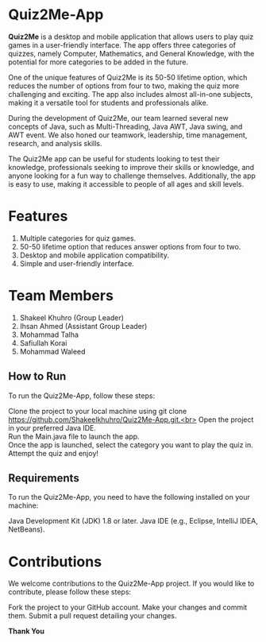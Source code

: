 # Quiz2Me-App
**Quiz2Me** is a desktop and mobile application that allows users to play quiz games in a user-friendly interface. The app offers three categories of quizzes, namely Computer, Mathematics, and General Knowledge, with the potential for more categories to be added in the future.

One of the unique features of Quiz2Me is its 50-50 lifetime option, which reduces the number of options from four to two, making the quiz more challenging and exciting. The app also includes almost all-in-one subjects, making it a versatile tool for students and professionals alike.

During the development of Quiz2Me, our team learned several new concepts of Java, such as Multi-Threading, Java AWT, Java swing, and AWT event. We also honed our teamwork, leadership, time management, research, and analysis skills.

The Quiz2Me app can be useful for students looking to test their knowledge, professionals seeking to improve their skills or knowledge, and anyone looking for a fun way to challenge themselves. Additionally, the app is easy to use, making it accessible to people of all ages and skill levels.

# Features
1. Multiple categories for quiz games.
1. 50-50 lifetime option that reduces answer options from four to two.
1. Desktop and mobile application compatibility.
1. Simple and user-friendly interface.

# Team Members
1. Shakeel Khuhro (Group Leader)
2. Ihsan Ahmed (Assistant Group Leader)
3. Mohammad Talha
4. Safiullah Korai
5. Mohammad Waleed

## How to Run
To run the Quiz2Me-App, follow these steps:

Clone the project to your local machine using git clone https://github.com/Shakeelkhuhro/Quiz2Me-App.git.<br>
Open the project in your preferred Java IDE.<br>
Run the Main.java file to launch the app.<br>
Once the app is launched, select the category you want to play the quiz in.<br>
Attempt the quiz and enjoy!

## Requirements
To run the Quiz2Me-App, you need to have the following installed on your machine:

Java Development Kit (JDK) 1.8 or later.
Java IDE (e.g., Eclipse, IntelliJ IDEA, NetBeans).

# Contributions
We welcome contributions to the Quiz2Me-App project. If you would like to contribute, please follow these steps:

Fork the project to your GitHub account.
Make your changes and commit them.
Submit a pull request detailing your changes.

**Thank You**
